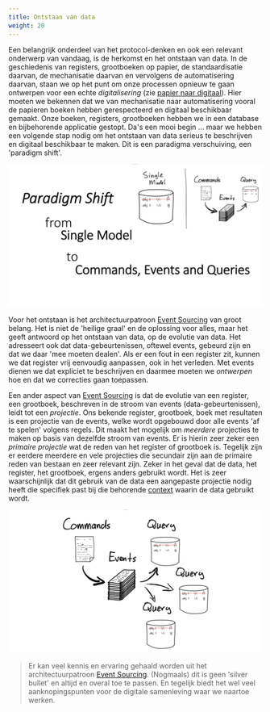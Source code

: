 ```yaml
---
title: Ontstaan van data
weight: 20
---
```

Een belangrijk onderdeel van het protocol-denken en ook een relevant onderwerp van vandaag, is de
herkomst en het ontstaan van data. In de geschiedenis van registers, grootboeken op papier, de
standaardisatie daarvan, de mechanisatie daarvan en vervolgens de automatisering daarvan, staan we
op het punt om onze processen opnieuw te gaan ontwerpen voor een echte _digitalisering_ (zie [papier
naar digitaal](./papier-naar-digitaal.md)). Hier moeten we bekennen dat we van mechanisatie naar
automatisering vooral de papieren boeken hebben gerespecteerd en digitaal beschikbaar gemaakt. Onze
boeken, registers, grootboeken hebben we in een database en bijbehorende applicatie gestopt. Da's
een mooi begin ... maar we hebben een volgende stap nodig om het ontstaan van data serieus te
beschrijven en digitaal beschikbaar te maken. Dit is een paradigma verschuiving, een 'paradigm
shift'.

![From Single Model to Commands, Events and Queries](images/event-sourcing-paradigm-shift.png)

Voor het ontstaan is het architectuurpatroon [Event Sourcing](./achtergrond/event-sourcing.md) van
groot belang. Het is niet de 'heilige graal' en de oplossing voor alles, maar het geeft antwoord op
het ontstaan van data, op de evolutie van data. Het adresseert ook dat data-gebeurtenissen, oftewel
events, gebeurd zijn en dat we daar 'mee moeten dealen'. Als er een fout in een register zit, kunnen
we dat register vrij eenvoudig aanpassen, ook in het verleden. Met events dienen we dat expliciet te
beschrijven en daarmee moeten we _ontwerpen_ hoe en dat we correcties gaan toepassen.

Een ander aspect van [Event Sourcing](./achtergrond/event-sourcing.md) is dat de evolutie van een
register, een grootboek, beschreven in de stroom van events (data-gebeurtenissen), leidt tot een
_projectie_. Ons bekende register, grootboek, boek met resultaten is een projectie van de events,
welke wordt opgebouwd door alle events 'af te spelen' volgens regels. Dit maakt het mogelijk om
_meerdere_ projecties te maken op basis van dezelfde stroom van events. Er is hierin zeer zeker een
_primaire projectie_ wat de reden van het register of grootboek is. Tegelijk zijn er eerdere
meerdere en vele projecties die secundair zijn aan de primaire reden van bestaan en zeer relevant
zijn. Zeker in het geval dat de data, het register, het grootboek, ergens anders gebruikt wordt. Het
is zeer waarschijnlijk dat dit gebruik van de data een aangepaste projectie nodig heeft die
specifiek past bij die behorende [context](./context.md) waarin de data gebruikt wordt.

![Multiple projections](images/event-sourcing-multiple-projections.png)

> Er kan veel kennis en ervaring gehaald worden uit het architectuurpatroon [Event
> Sourcing](./achtergrond/event-sourcing.md). (Nogmaals) dit is geen 'silver bullet' en altijd en
> overal toe te passen. En tegelijk biedt het wel veel aanknopingspunten voor de digitale
> samenleving waar we naartoe werken.

